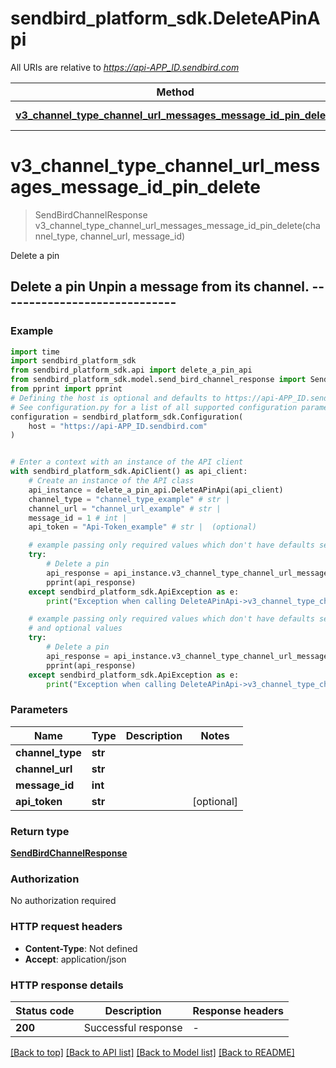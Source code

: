 # sendbird_platform_sdk.DeleteAPinApi

All URIs are relative to *https://api-APP_ID.sendbird.com*

Method | HTTP request | Description
------------- | ------------- | -------------
[**v3_channel_type_channel_url_messages_message_id_pin_delete**](DeleteAPinApi.md#v3_channel_type_channel_url_messages_message_id_pin_delete) | **DELETE** /v3/{channel_type}/{channel_url}/messages/{message_id}/pin | Delete a pin


# **v3_channel_type_channel_url_messages_message_id_pin_delete**
> SendBirdChannelResponse v3_channel_type_channel_url_messages_message_id_pin_delete(channel_type, channel_url, message_id)

Delete a pin

## Delete a pin Unpin a message from its channel. -----------------------------  

### Example


```python
import time
import sendbird_platform_sdk
from sendbird_platform_sdk.api import delete_a_pin_api
from sendbird_platform_sdk.model.send_bird_channel_response import SendBirdChannelResponse
from pprint import pprint
# Defining the host is optional and defaults to https://api-APP_ID.sendbird.com
# See configuration.py for a list of all supported configuration parameters.
configuration = sendbird_platform_sdk.Configuration(
    host = "https://api-APP_ID.sendbird.com"
)


# Enter a context with an instance of the API client
with sendbird_platform_sdk.ApiClient() as api_client:
    # Create an instance of the API class
    api_instance = delete_a_pin_api.DeleteAPinApi(api_client)
    channel_type = "channel_type_example" # str | 
    channel_url = "channel_url_example" # str | 
    message_id = 1 # int | 
    api_token = "Api-Token_example" # str |  (optional)

    # example passing only required values which don't have defaults set
    try:
        # Delete a pin
        api_response = api_instance.v3_channel_type_channel_url_messages_message_id_pin_delete(channel_type, channel_url, message_id)
        pprint(api_response)
    except sendbird_platform_sdk.ApiException as e:
        print("Exception when calling DeleteAPinApi->v3_channel_type_channel_url_messages_message_id_pin_delete: %s\n" % e)

    # example passing only required values which don't have defaults set
    # and optional values
    try:
        # Delete a pin
        api_response = api_instance.v3_channel_type_channel_url_messages_message_id_pin_delete(channel_type, channel_url, message_id, api_token=api_token)
        pprint(api_response)
    except sendbird_platform_sdk.ApiException as e:
        print("Exception when calling DeleteAPinApi->v3_channel_type_channel_url_messages_message_id_pin_delete: %s\n" % e)
```


### Parameters

Name | Type | Description  | Notes
------------- | ------------- | ------------- | -------------
 **channel_type** | **str**|  |
 **channel_url** | **str**|  |
 **message_id** | **int**|  |
 **api_token** | **str**|  | [optional]

### Return type

[**SendBirdChannelResponse**](SendBirdChannelResponse.md)

### Authorization

No authorization required

### HTTP request headers

 - **Content-Type**: Not defined
 - **Accept**: application/json


### HTTP response details

| Status code | Description | Response headers |
|-------------|-------------|------------------|
**200** | Successful response |  -  |

[[Back to top]](#) [[Back to API list]](../README.md#documentation-for-api-endpoints) [[Back to Model list]](../README.md#documentation-for-models) [[Back to README]](../README.md)

